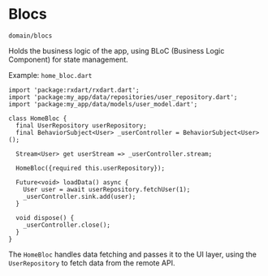 # Blocs

`domain/blocs`

Holds the business logic of the app, using BLoC (Business Logic Component) for state management.

Example: `home_bloc.dart`

```
import 'package:rxdart/rxdart.dart';
import 'package:my_app/data/repositories/user_repository.dart';
import 'package:my_app/data/models/user_model.dart';

class HomeBloc {
  final UserRepository userRepository;
  final BehaviorSubject<User> _userController = BehaviorSubject<User>();

  Stream<User> get userStream => _userController.stream;

  HomeBloc({required this.userRepository});

  Future<void> loadData() async {
    User user = await userRepository.fetchUser(1);
    _userController.sink.add(user);
  }

  void dispose() {
    _userController.close();
  }
}
```

The `HomeBloc` handles data fetching and passes it to the UI layer, using the `UserRepository` to fetch data from the remote API.
